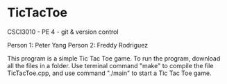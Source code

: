 # TicTacToe
CSCI3010 - PE 4 - git &amp; version control 

Person 1: Peter Yang
Person 2: Freddy Rodriguez 

This program is a simple Tic Tac Toe game. 
To run the program, download all the files in a folder. 
Use terminal command "make" to compile the file TicTacToe.cpp, and use command "./main" to start a Tic Tac Toe game.
